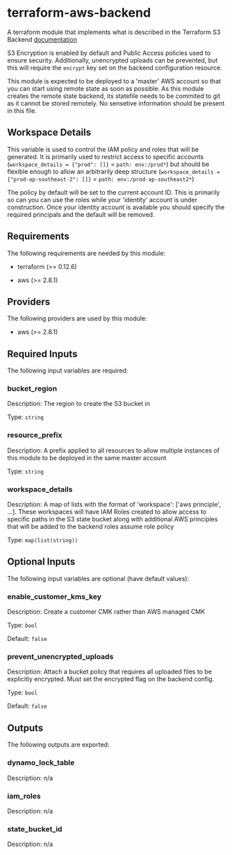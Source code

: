 # terraform-aws-backend  
A terraform module that implements what is described in the Terraform S3 Backend [documentation](https://www.terraform.io/docs/backends/types/s3.html)

S3 Encryption is enabled by default and Public Access policies used to ensure security. Additionally, unencrypted uploads can be prevented, but this will require the `encrypt` key set on the backend configuration resource.

This module is expected to be deployed to a 'master' AWS account so that you can start using remote state as soon as possible. As this module creates the remote state backend, its statefile needs to be commited to git as it cannot be stored remotely. No sensetive information should be present in this file.

## Workspace Details  
This variable is used to control the IAM policy and roles that will be generated. It is primarily used to restrict access to specific accounts (`workspace_details = {"prod": []}` = `path: env:/prod*`) but should be flexible enough to allow an arbitrarily deep structure (`workspace_details = {"prod-ap-southeast-2": []}` = `path: env:/prod-ap-southeast2*`)

The policy by default will be set to the current account ID. This is primarily so can you can use the roles while your 'identity' account is under construction. Once your identity account is available you should specify the required principals and the default will be removed.

## Requirements

The following requirements are needed by this module:

- terraform (>= 0.12.6)

- aws (>= 2.8.1)

## Providers

The following providers are used by this module:

- aws (>= 2.8.1)

## Required Inputs

The following input variables are required:

### bucket\_region

Description: The region to create the S3 bucket in

Type: `string`

### resource\_prefix

Description: A prefix applied to all resources to allow multiple instances of this module to be deployed in the same master account

Type: `string`

### workspace\_details

Description: A map of lists with the format of 'workspace': ['aws principle', ...]. These workspaces will have IAM Roles created to allow access to specific paths in the S3 state bucket along with additional AWS principles that will be added to the backend roles assume role policy

Type: `map(list(string))`

## Optional Inputs

The following input variables are optional (have default values):

### enable\_customer\_kms\_key

Description: Create a customer CMK rather than AWS managed CMK

Type: `bool`

Default: `false`

### prevent\_unencrypted\_uploads

Description: Attach a bucket policy that requires all uploaded files to be explicitly encrypted. Must set the encrypted flag on the backend config.

Type: `bool`

Default: `false`

## Outputs

The following outputs are exported:

### dynamo\_lock\_table

Description: n/a

### iam\_roles

Description: n/a

### state\_bucket\_id

Description: n/a

